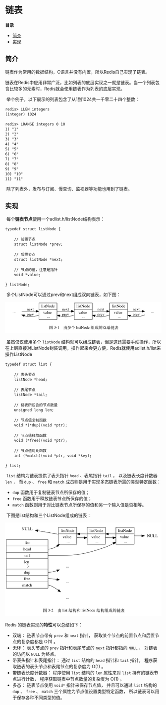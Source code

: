 # 链表

**目录**

- [简介](#简介)
- [实现](#实现)



## 简介

​		链表作为常用的数据结构，C语言并没有内置，所以Redis自己实现了链表。

​		链表在Redis中应用非常广泛，比如列表的底层实现之一就是链表。当一个列表包含比较多的元素时，Redis就会使用链表作为列表的底层实现。

​		举个例子，以下展示的列表包含了从1到1024共一千零二十四个整数：

```
redis> LLEN integers
(integer) 1024

redis> LRANGE integers 0 10
1) "1"
2) "2"
3) "3"
4) "4"
5) "5"
6) "6"
7) "7"
8) "8"
9) "9"
10) "10"
11) "11"
```

​		除了列表外，发布与订阅、慢查询、监视器等功能也用到了链表。



## 实现

​		每个**链表节点**使用一个adlist.h/listNode结构表示：

```
typedef struct listNode {

    // 前置节点
    struct listNode *prev;

    // 后置节点
    struct listNode *next;

    // 节点的值，注意是指针
    void *value;

} listNode;
```

​		多个ListNode可以通过prev和next组成双向链表，如下图：

![](https://github.com/affectalways/Flee-as-a-bird-to-your-mountain/blob/main/Redis/pictures/04%E9%93%BE%E8%A1%A8/01.png?raw=true)

​		虽然仅仅使用多个 `listNode` 结构就可以组成链表，但是这还需要手动操作，所以在上层直接对ListNode封装调用，操作起来会更方便，Redis就使用adlist.h/list来操作ListNode

```
typedef struct list {

    // 表头节点
    listNode *head;

    // 表尾节点
    listNode *tail;

    // 链表所包含的节点数量
    unsigned long len;

    // 节点值复制函数
    void *(*dup)(void *ptr);

    // 节点值释放函数
    void (*free)(void *ptr);

    // 节点值对比函数
    int (*match)(void *ptr, void *key);

} list;
```

​		`list` 结构为链表提供了表头指针 `head` 、表尾指针 `tail` ， 以及链表长度计数器 `len` ， 而 `dup` 、 `free` 和 `match` 成员则是用于实现多态链表所需的类型特定函数：

- `dup` 函数用于复制链表节点所保存的值；
- `free` 函数用于释放链表节点所保存的值；
- `match` 函数则用于对比链表节点所保存的值和另一个输入值是否相等。



​		下图是list结构和三个ListNode组成的链表：

![](https://github.com/affectalways/Flee-as-a-bird-to-your-mountain/blob/main/Redis/pictures/04%E9%93%BE%E8%A1%A8/02.png?raw=true)

Redis 的链表实现的**特性**可以总结如下：

- 双端： 链表节点带有 `prev` 和 `next` 指针， 获取某个节点的前置节点和后置节点的复杂度都是 O(1) 。
- 无环： 表头节点的 `prev` 指针和表尾节点的 `next` 指针都指向 `NULL` ， 对链表的访问以 `NULL` 为终点。
- 带表头指针和表尾指针： 通过 `list` 结构的 `head` 指针和 `tail` 指针， 程序获取链表的表头节点和表尾节点的复杂度为 O(1) 。
- 带链表长度计数器： 程序使用 `list` 结构的 `len` 属性来对 `list` 持有的链表节点进行计数， 程序获取链表中节点数量的复杂度为 O(1) 。
- 多态： 链表节点使用 `void*` 指针来保存节点值， 并且可以通过 `list` 结构的 `dup` 、 `free` 、 `match` 三个属性为节点值设置类型特定函数， 所以链表可以用于保存各种不同类型的值。
